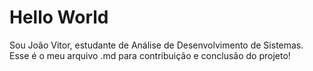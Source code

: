 
# Hello World
 Sou João Vitor, estudante de Análise de Desenvolvimento de Sistemas. Esse é o meu arquivo .md para contribuição e conclusão do projeto!